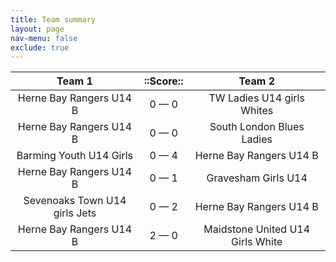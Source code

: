 ```yaml
---
title: Team summary
layout: page
nav-menu: false
exclude: true
---
```




|            Team 1             |  ::Score::  |              Team 2              |
|:-----------------------------:|:-----------:|:--------------------------------:|
|    Herne Bay Rangers U14 B    | 0 &mdash; 0 |    TW Ladies U14 girls Whites    |
|    Herne Bay Rangers U14 B    | 0 &mdash; 0 |    South London Blues Ladies     |
|    Barming Youth U14 Girls    | 0 &mdash; 4 |     Herne Bay Rangers U14 B      |
|    Herne Bay Rangers U14 B    | 0 &mdash; 1 |       Gravesham Girls U14        |
| Sevenoaks Town U14 girls Jets | 0 &mdash; 2 |     Herne Bay Rangers U14 B      |
|    Herne Bay Rangers U14 B    | 2 &mdash; 0 | Maidstone United U14 Girls White |

 <br /><br /><br />